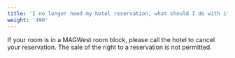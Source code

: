 ```yaml
---
title: 'I no longer need my hotel reservation, what should I do with it?'
weight: '490'
---
```

If your room is in a MAGWest room block, please call the hotel to cancel your reservation. The sale of the right to a reservation is not permitted.
